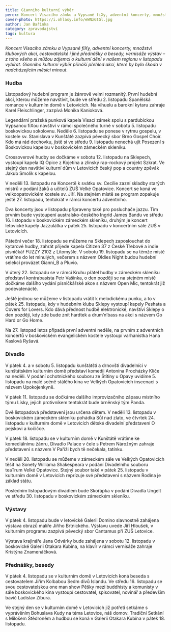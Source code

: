 ```yaml
---
title: Gianniho kulturní výběr
perex: Koncert Visacího zámku a Vypsané fiXy, adventní koncerty, množství klubových akcí, cestovatelské i jiné přednášky a besedy, vernisáže výstav – z toho všeho si můžou zájemci o kulturní dění v našem regionu v listopadu vybírat.
cover-photo: https://i.ohlasy.info/eWNzGtGl.jpg
author: Jan Bařinka
category: zpravodajství
tags: kultura
---
```


*Koncert Visacího zámku a Vypsané fiXy, adventní koncerty, množství klubových akcí, cestovatelské i jiné přednášky a besedy, vernisáže výstav – z toho všeho si můžou zájemci o kulturní dění v našem regionu v listopadu vybírat. Gianniho kulturní výběr přináší přehled akcí, které by bylo škoda v nadcházejícím měsíci minout.*

### Hudba

Listopadový hudební program je žánrově velmi rozmanitý. První hudební akcí, kterou můžeme navštívit, bude ve středu 2. listopadu Španělská romance v kulturním domě v Letovicích. Na vihuelu a barokní kytaru zahraje Karel Fleischlinger, zazpívá Monika Kanioková.

Legendární pražská punková kapela Visací zámek spolu s pardubickou Vypsanou fiXou navštíví v rámci společného turné v sobotu 5. listopadu boskovickou sokolovnu. Neděle 6. listopadu se ponese v rytmu gospelu, v kostele sv. Stanislava v Kunštátě zazpívá pěvecký sbor Brno Gospel Choir. Kdo má rád dechovku, jistě si ve středu 9. listopadu nenechá ujít Posezení s Boskovickou kapelou v boskovickém zámeckém skleníku.

Crossoverové hudby se dočkáme v sobotu 12. listopadu na Sklepech, vystoupí kapela IQ Opice z Kojetína a zlínský rap-rockový projekt Szkrat. Ve stejný den navštíví kulturní dům v Letovicích český pop a country zpěvák Jakub Smolík s kapelou.

V neděli 13. listopadu na Koncertě k svátku sv. Cecílie zazní skladby starých mistrů v podání žáků a učitelů ZUŠ Velké Opatovice. Koncert se koná ve velkoopatovickém kostele sv. Jiří. Na stejném místě se program zopakuje ještě 27. listopadu, tentokrát v rámci koncertu adventního.

Dva koncerty jsou v listopadu připraveny také pro posluchače jazzu. Tím prvním bude vystoupení australsko-českého Ingrid James Bandu ve středu 16. listopadu v boskovickém zámeckém skleníku, druhým je koncert letovické kapely Jazzulátka v pátek 25. listopadu v koncertním sále ZUŠ v Letovicích.

Páteční večer 18. listopadu se můžeme na Sklepech zaposlouchat do kytarové hudby, zahrát přijede kapela Citizen 37 z České Třebové a indie písničkář FUZZY 2102 z Litomyšle. V sobotu 19. listopadu se na témže místě vrátíme do let minulých, večerem s názvem Oldies Night budou hudební selekcí provázet Gianni_B a Pluvio.

V úterý 22. listopadu se v rámci Kruhu přátel hudby v zámeckém skleníku představí kontrabasista Petr Vašinka, o den později se na stejném místě dočkáme dalšího vydání písničkářské akce s názvem Open Mic, tentokrát již podevatenácté.

Ještě jednou se můžeme v listopadu vrátit k melodickému punku, a to v pátek 25. listopadu, kdy v hudebním klubu Sklepy vystoupí kapely Peshata a Covers for Lovers. Kdo dává přednost hudbě elektronické, navštíví Sklepy o den později, kdy zde bude znít hardtek a drum’n’bass na akci s názvem Go Hard or Go Home.

Na 27. listopad letos připadá první adventní neděle, na prvním z adventních koncertů v boskovickém evangelickém kostele vystoupí varhanistka Hana Kaslová Ryšavá.

### Divadlo

V pátek 4. a v sobotu 5. listopadu kunštátští a drnovští divadelníci v kunštátském kulturním domě představí komedii Antonína Procházky Klíče na neděli. V podání ochotnického souboru ze Štítiny u Opavy uvidíme 5. listopadu na malé scéně stálého kina ve Velkých Opatovicích inscenaci s názvem Upokojenkyně.

V pátek 11. listopadu se dočkáme dalšího improvizačního zápasu místního týmu Lísky, jejich protivníkem tentokrát bude brněnský tým Panda.

Dvě listopadová představení jsou určena dětem. V neděli 13. listopadu v boskovickém zámeckém skleníku pohádka Sůl nad zlato, ve čtvrtek 24. listopadu v kulturním domě v Letovicích dětské divadelní představení O pejskovi a kočičce.

V pátek 18. listopadu se v kulturním domě v Kunštátě vrátíme ke komediálnímu žánru, Divadlo Palace v čele s Petrem Nárožným zahraje představení s názvem V Paříži bych tě nečekala, tatínku.

V neděli 20. listopadu se můžeme v zámeckém sále ve Velkých Opatovicích těšit na Sonety Williama Shakespeara v podání Divadelního souboru teaTrum Velké Opatovice. Stejný soubor také v pátek 25. listopadu v kulturním domě v Letovicích reprízuje své představení s názvem Rodina je základ státu.

Posledním listopadovým divadlem bude Skořápka v podání Divadla Ungelt ve středu 30. listopadu v boskovickém zámeckém skleníku.

### Výstavy

V pátek 4. listopadu bude v letovické Galerii Domino slavnostně zahájena výstava obrazů malíře Jiřího Brtnického. Výstavu uvede Jiří Hloušek, v kulturním programu zazpívá pěvecký sbor Cantamus při ZUŠ Letovice.

Výstava krajináře Jana Odvárky bude zahájena v sobotu 12. listopadu v boskovické Galerii Otakara Kubína, na klavír v rámci vernisáže zahraje Kristýna Znamenáčková.

### Přednášky, besedy

V pátek 4. listopadu se v kulturním domě v Letovicích koná beseda s cestovatelem Jiřím Kolbabou Sedm divů Islandu. Ve středu 16. listopadu se svou cestovatelskou one man show Pěšky mezi buddhisty a komunisty v sále boskovického kina vystoupí cestovatel, spisovatel, novinář a především bavič Ladislav Zibura.

Ve stejný den se v kulturním domě v Letovicích již potřetí setkáme s vyprávěním Bohuslava Kudy na téma Letovice, náš domov. Tradiční Setkání s Milošem Štědroněm a hudbou se koná v Galerii Otakara Kubína v pátek 18. listopadu.
